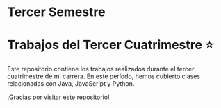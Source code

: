 # Tercer Semestre 
# Trabajos del Tercer Cuatrimestre ⭐

Este repositorio contiene los trabajos realizados durante el tercer cuatrimestre de mi carrera. En este período, hemos cubierto clases relacionadas con Java, JavaScript y Python.

¡Gracias por visitar este repositorio!
